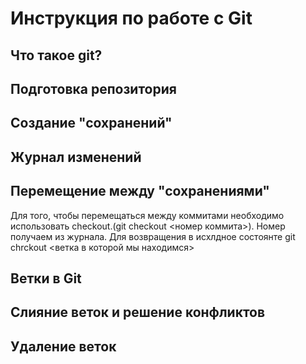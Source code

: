 # Инструкция по работе с Git

## Что такое git?

## Подготовка репозитория

## Создание "сохранений"

## Журнал изменений

## Перемещение между "сохранениями"
Для того, чтобы перемещаться между коммитами необходимо использовать checkout.(git checkout <номер коммита>). Номер получаем из журнала. Для возвращения в исхлдное состоянте git chrckout <ветка в которой мы находимся>

## Ветки в Git

## Слияние веток и решение конфликтов

## Удаление веток